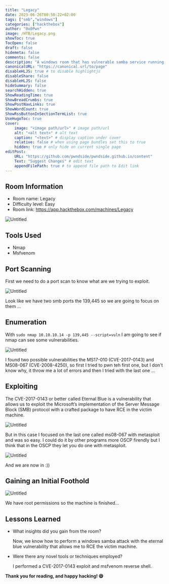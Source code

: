```yaml
---
title: "Legacy"
date: 2023-06-26T00:50:22+02:00
tags: ["smb","windows"]
categories: ["hackthebox"]
author: "0x0Pwn"
image: /HTB/Legacy.png
showToc: true
TocOpen: false
draft: false
hidemeta: false
comments: false
description: "A windows room that has vulnerable samba service running."
canonicalURL: "https://canonical.url/to/page"
disableHLJS: true # to disable highlightjs
disableShare: false
disableHLJS: false
hideSummary: false
searchHidden: true
ShowReadingTime: true
ShowBreadCrumbs: true
ShowPostNavLinks: true
ShowWordCount: true
ShowRssButtonInSectionTermList: true
UseHugoToc: true
cover:
    image: "<image path/url>" # image path/url
    alt: "<alt text>" # alt text
    caption: "<text>" # display caption under cover
    relative: false # when using page bundles set this to true
    hidden: true # only hide on current single page
editPost:
    URL: "https://github.com/pwndside/pwndside.github.io/content"
    Text: "Suggest Changes" # edit text
    appendFilePath: true # to append file path to Edit link
---
```


## Room Information

- Room name: Legacy
- Difficulty level: Easy
- Room link: https://app.hackthebox.com/machines/Legacy

![Untitled](/HTB/legacy-icon.png)

## Tools Used

- Nmap
- Msfvenom

## Port Scanning

First we need to do a port scan to know what are we trying to exploit.

![Untitled](/HTB/nmap-legacy.png)

Look like we have two smb ports the 139,445 so we are going to focus on them ...

## Enumeration

With `sudo nmap 10.10.10.14 -p 139,445 --script=vuln` I am going to see if nmap can see some vulnerabilities.

![Untitled](/HTB/smb-vuln-legacy.png)

I found two possible vulnerabilities the MS17-010 (CVE-2017-0143) and MS08-067 (CVE-2008-4250), so first I tried to pwn teh first one, but I don't know why,
it throw me a lot of errors and then I tried with the last one ...

## Exploiting

The CVE-2017-0143 or better called Eternal Blue is a vulnerability that allows us to exploit the Microsoft’s implementation of the Server Message Block (SMB) protocol with a crafted package to have RCE in the victim machine. 

![Untitled](/HTB/crackmapexec-legacy.png)

But in this case I focused on the last one called ms08-067 with metasploit and was so easy. I could do it by other programs more OSCP
firendly but I think that in the OSCP they let you do one with metasploit.

![Untitled](/HTB/ms08-legacy.png)

And we are now in :))

## Gaining an Initial Foothold

![Untitled](/HTB/root-legacy.png)

We have root permissions so the machine is finished...

## Lessons Learned

- What insights did you gain from the room?
    
    Now, we know how to perform a windows samba attack with the eternal blue vulnerability that allows me to RCE the victim machine.
    
- Were there any novel tools or techniques employed?
    
    I performed a CVE-2017-0143 exploit and msfvenom reverse shell.

**Thank you for reading, and happy hacking! 😄**
